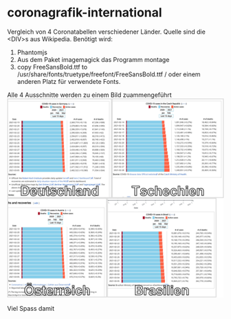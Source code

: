 # coronagrafik-international
Vergleich von 4 Coronatabellen verschiedener Länder. Quelle sind die \<DIV\>s aus Wikipedia.
  Benötigt wird:
  
  1. Phantomjs
  2. Aus dem Paket imagemagick das Programm montage
  3. copy FreeSansBold.ttf to /usr/share/fonts/truetype/freefont/FreeSansBold.ttf  / oder einem anderen Platz für verwendete Fonts.

 Alle 4 Ausschnitte werden zu einem Bild zuammengeführt
![alt text](https://github.com/dewomser/coronagrafik-international/blob/main/dc.jpg "Coronavergleich")

Viel Spass damit
